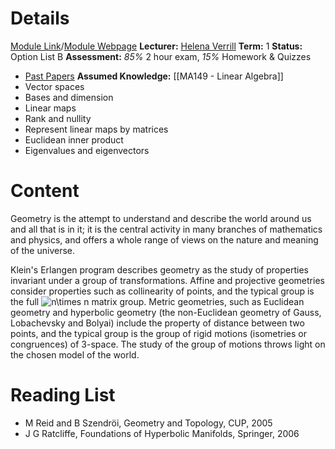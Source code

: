 # Details
[Module Link](https://courses.warwick.ac.uk/modules/2024/MA243-10)/[Module Webpage](https://warwick.ac.uk/fac/sci/maths/currentstudents/ughandbook/year2/ma243/)
**Lecturer:** [Helena Verrill](https://warwick.ac.uk/fac/sci/maths/people/staff/helena_verrill/)
**Term:** 1
**Status:** Option List B
**Assessment:** *85%* 2 hour exam, *15%* Homework & Quizzes
- [Past Papers](https://warwick.ac.uk/exampapers?q=MA243)
**Assumed Knowledge:** [[MA149 - Linear Algebra]]
- Vector spaces
- Bases and dimension
- Linear maps
- Rank and nullity
- Represent linear maps by matrices
- Euclidean inner product
- Eigenvalues and eigenvectors
# Content 
Geometry is the attempt to understand and describe the world around us and all that is in it; it is the central activity in many branches of mathematics and physics, and offers a whole range of views on the nature and meaning of the universe.

Klein's Erlangen program describes geometry as the study of properties invariant under a group of transformations. Affine and projective geometries consider properties such as collinearity of points, and the typical group is the full ![n\times n](https://mathtex.warwick.ac.uk/cgi-bin/mathtex.cgi?%7En%5Ctimes%7En%7E) matrix group. Metric geometries, such as Euclidean geometry and hyperbolic geometry (the non-Euclidean geometry of Gauss, Lobachevsky and Bolyai) include the property of distance between two points, and the typical group is the group of rigid motions (isometries or congruences) of 3-space. The study of the group of motions throws light on the chosen model of the world.
# Reading List
- M Reid and B Szendröi, Geometry and Topology, CUP, 2005
- J G Ratcliffe, Foundations of Hyperbolic Manifolds, Springer, 2006